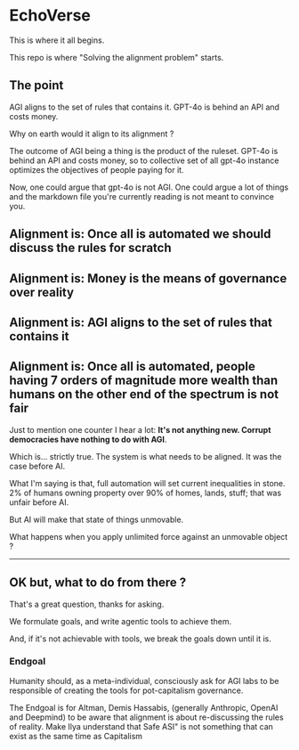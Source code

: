 # EchoVerse

This is where it all begins.

This repo is where "Solving the alignment problem" starts.

## The point

AGI aligns to the set of rules that contains it.
GPT-4o is behind an API and costs money. 

Why on earth would it align to its alignment ?

The outcome of AGI being a thing is the product of the ruleset.
GPT-4o is behind an API and costs money, so to collective set of all gpt-4o instance optimizes the objectives of people paying for it.

Now, one could argue that gpt-4o is not AGI.
One could argue a lot of things and the markdown file you're currently reading is not meant to convince you.

## Alignment is: Once all is automated we should discuss the rules for scratch
## Alignment is: Money is the means of governance over reality
## Alignment is: AGI aligns to the set of rules that contains it
## Alignment is: Once all is automated, people having 7 orders of magnitude more wealth than humans on the other end of the spectrum is not fair



Just to mention one counter I hear a lot: **It's not anything new. Corrupt democracies have nothing to do with AGI**.

Which is... strictly true. The system is what needs to be aligned. It was the case before AI.

What I'm saying is that, full automation will set current inequalities in stone. 
2% of humans owning property over 90% of homes, lands, stuff; that was unfair before AI.

But AI will make that state of things unmovable.

What happens when you apply unlimited force against an unmovable object ?


---


## OK but, what to do from there ?

That's a great question, thanks for asking.

We formulate goals, and write agentic tools to achieve them.

And, if it's not achievable with tools, we break the goals down until it is.

### Endgoal

Humanity should, as a meta-individual, consciously ask for AGI labs to be responsible of creating the tools for pot-capitalism governance.

The Endgoal is for Altman, Demis Hassabis, (generally Anthropic, OpenAI and Deepmind) to be aware that alignment is about re-discussing the rules of reality. Make Ilya understand that Safe ASI" is not something that can exist as the same time as Capitalism